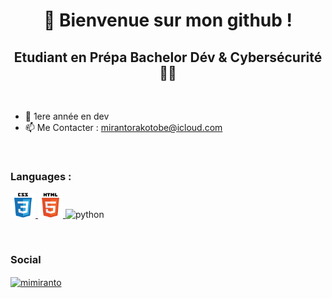 <h1 align="center">👋 Bienvenue sur mon github !</h1>
<h2 align="center">Etudiant en Prépa Bachelor Dév & Cybersécurité 👨‍💻</h2>

<br>

- 🌱 1ere année en dev
- 📫 Me Contacter : mirantorakotobe@icloud.com
<br>

<h3 align="left">Languages :</h3>
     <p align="left"> </a> <a href="https://www.w3schools.com/css/" target="_blank rel="noreferrer"> 
      <img src="https://raw.githubusercontent.com/devicons/devicon/master/icons/css3/css3-original-wordmark.svg" alt="css3"
      width="40" height="40" /> </a> <a href="https://www.w3.org/html/" target="_blank" rel="noreferrer"> 
      <img src="https://raw.githubusercontent.com/devicons/devicon/master/icons/html5/html5-original-wordmark.svg"
      alt="html5" width="40" height="40" /> </a>  
      <img src="https://upload.wikimedia.org/wikipedia/commons/thumb/6/6a/JavaScript-logo.png/768px-JavaScript-logo.png" alt="python"
      width="40" height="40" /> </a> </p>

<br>

<h3 align="left">Social </h3>
<p align="left">
  <a href="https://instagram.com/miranto.r target="blank"><img align="center"
      src="https://raw.githubusercontent.com/rahuldkjain/github-profile-readme-generator/master/src/images/icons/Social/instagram.svg"
      alt="mimiranto" height="35" width="50" /></a>
</p>

<br>


